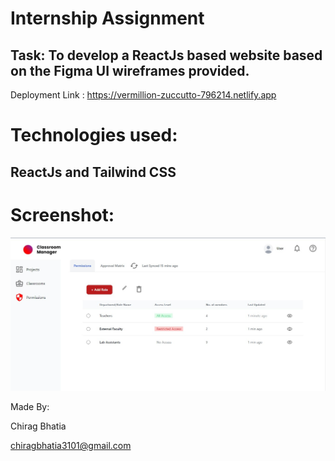 # Internship Assignment

## Task: To develop a ReactJs based website based on the Figma UI wireframes provided.

Deployment Link : https://vermillion-zuccutto-796214.netlify.app

# Technologies used:

## ReactJs and Tailwind CSS

# Screenshot:
![Untitled](WebsiteSS.jpg)


Made By:

Chirag Bhatia

chiragbhatia3101@gmail.com
